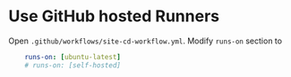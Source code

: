# Use GitHub hosted Runners
Open `.github/workflows/site-cd-workflow.yml`. Modify `runs-on` section to

```yml
    runs-on: [ubuntu-latest]
    # runs-on: [self-hosted]
```